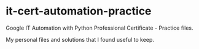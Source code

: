 # it-cert-automation-practice
Google IT Automation with Python Professional Certificate - Practice files.

My personal files and solutions that I found useful to keep.

